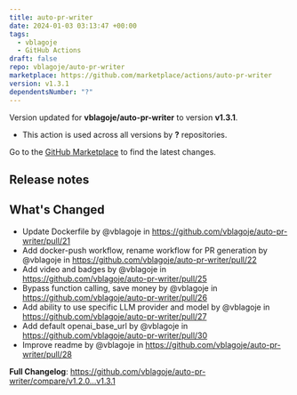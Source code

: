 ```yaml
---
title: auto-pr-writer
date: 2024-01-03 03:13:47 +00:00
tags:
  - vblagoje
  - GitHub Actions
draft: false
repo: vblagoje/auto-pr-writer
marketplace: https://github.com/marketplace/actions/auto-pr-writer
version: v1.3.1
dependentsNumber: "?"
---
```



Version updated for **vblagoje/auto-pr-writer** to version **v1.3.1**.
- This action is used across all versions by **?** repositories.

Go to the [GitHub Marketplace](https://github.com/marketplace/actions/auto-pr-writer) to find the latest changes.

## Release notes

## What's Changed
* Update Dockerfile by @vblagoje in https://github.com/vblagoje/auto-pr-writer/pull/21
* Add docker-push workflow, rename workflow for PR generation by @vblagoje in https://github.com/vblagoje/auto-pr-writer/pull/22
* Add video and badges by @vblagoje in https://github.com/vblagoje/auto-pr-writer/pull/25
* Bypass function calling, save money by @vblagoje in https://github.com/vblagoje/auto-pr-writer/pull/26
* Add ability to use specific LLM provider and model by @vblagoje in https://github.com/vblagoje/auto-pr-writer/pull/27
* Add default openai_base_url by @vblagoje in https://github.com/vblagoje/auto-pr-writer/pull/30
* Improve readme by @vblagoje in https://github.com/vblagoje/auto-pr-writer/pull/28


**Full Changelog**: https://github.com/vblagoje/auto-pr-writer/compare/v1.2.0...v1.3.1
